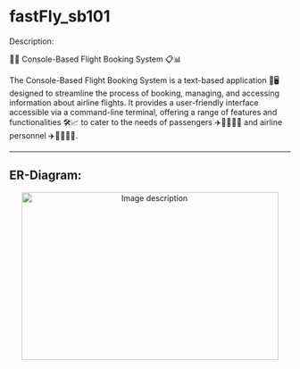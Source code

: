 # fastFly_sb101
Description:

📅🛫 Console-Based Flight Booking System 📋📊

The Console-Based Flight Booking System is a text-based application 📝🖥️ designed to streamline the process of booking, managing, and accessing information about airline flights. It provides a user-friendly interface accessible via a command-line terminal, offering a range of features and functionalities 🛠️📈 to cater to the needs of passengers ✈️👨‍👩‍👧‍👦 and airline personnel ✈️👨‍✈️👩‍✈️.



----------------------------------------------------------------------------------------------------------------------------------------




ER-Diagram:
----------



<p align="center">
  <img width="460" height="300" src="https://github.com/Wasim901/fastFly_sb101/assets/119388217/1c2e403f-791b-401c-bf52-fbf979274ade" alt="Image description">
</p>

